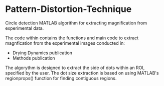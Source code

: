 # Pattern-Distortion-Technique
Circle detection MATLAB algorithm for extracting magnification from experimental data.

The code within contains the functions and main code to extract magnfication from the experimental images conducted in:
- Drying Dynamics publication
- Methods publication 

The algorythm is designed to extract the side of dots within an ROI, specified by the user. The dot size extraction is based on using MATLAB's regionprops() function for finding contiguous regions. 
